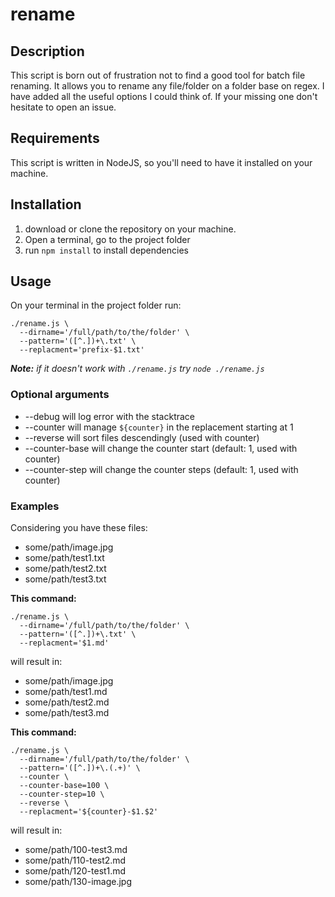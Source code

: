 # rename

## Description

This script is born out of frustration not to find a good tool for batch file renaming.
It allows you to rename any file/folder on a folder base on regex.
I have added all the useful options I could think of.
If your missing one don't hesitate to open an issue.

## Requirements

This script is written in NodeJS, so you'll need to have it installed on your machine.


## Installation

1. download or clone the repository on your machine.
2. Open a terminal, go to the project folder
3. run `npm install` to install dependencies

## Usage

On your terminal in the project folder run:

```shell
./rename.js \
  --dirname='/full/path/to/the/folder' \
  --pattern='([^.])+\.txt' \
  --replacment='prefix-$1.txt'
```

***Note:** if it doesn't work with `./rename.js` try `node ./rename.js`*

### Optional arguments

- --debug will log error with the stacktrace
- --counter will manage `${counter}` in the replacement starting at 1
- --reverse will sort files descendingly (used with counter)
- --counter-base will change the counter start (default: 1, used with counter)
- --counter-step will change the counter steps (default: 1, used with counter)

### Examples

Considering you have these files:

- some/path/image.jpg
- some/path/test1.txt
- some/path/test2.txt
- some/path/test3.txt

**This command:**

```shell
./rename.js \
  --dirname='/full/path/to/the/folder' \
  --pattern='([^.])+\.txt' \
  --replacment='$1.md'
```

will result in:

- some/path/image.jpg
- some/path/test1.md
- some/path/test2.md
- some/path/test3.md


**This command:**

```shell
./rename.js \
  --dirname='/full/path/to/the/folder' \
  --pattern='([^.])+\.(.+)' \
  --counter \
  --counter-base=100 \
  --counter-step=10 \
  --reverse \
  --replacment='${counter}-$1.$2'
```

will result in:

- some/path/100-test3.md
- some/path/110-test2.md
- some/path/120-test1.md
- some/path/130-image.jpg



